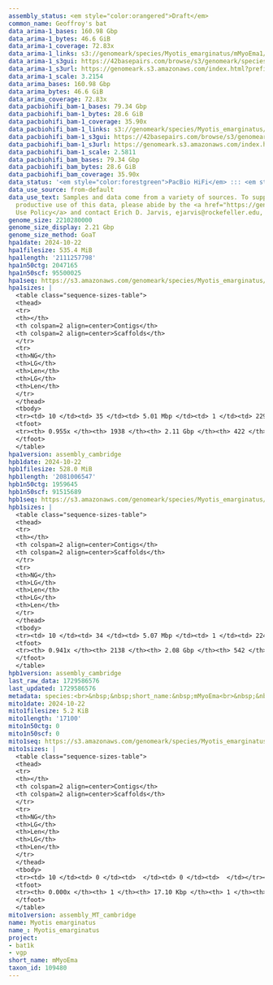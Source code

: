 ```yaml
---
assembly_status: <em style="color:orangered">Draft</em>
common_name: Geoffroy's bat
data_arima-1_bases: 160.98 Gbp
data_arima-1_bytes: 46.6 GiB
data_arima-1_coverage: 72.83x
data_arima-1_links: s3://genomeark/species/Myotis_emarginatus/mMyoEma1/genomic_data/arima/<br>
data_arima-1_s3gui: https://42basepairs.com/browse/s3/genomeark/species/Myotis_emarginatus/mMyoEma1/genomic_data/arima/
data_arima-1_s3url: https://genomeark.s3.amazonaws.com/index.html?prefix=species/Myotis_emarginatus/mMyoEma1/genomic_data/arima/
data_arima-1_scale: 3.2154
data_arima_bases: 160.98 Gbp
data_arima_bytes: 46.6 GiB
data_arima_coverage: 72.83x
data_pacbiohifi_bam-1_bases: 79.34 Gbp
data_pacbiohifi_bam-1_bytes: 28.6 GiB
data_pacbiohifi_bam-1_coverage: 35.90x
data_pacbiohifi_bam-1_links: s3://genomeark/species/Myotis_emarginatus/mMyoEma1/genomic_data/pacbio_hifi/<br>
data_pacbiohifi_bam-1_s3gui: https://42basepairs.com/browse/s3/genomeark/species/Myotis_emarginatus/mMyoEma1/genomic_data/pacbio_hifi/
data_pacbiohifi_bam-1_s3url: https://genomeark.s3.amazonaws.com/index.html?prefix=species/Myotis_emarginatus/mMyoEma1/genomic_data/pacbio_hifi/
data_pacbiohifi_bam-1_scale: 2.5811
data_pacbiohifi_bam_bases: 79.34 Gbp
data_pacbiohifi_bam_bytes: 28.6 GiB
data_pacbiohifi_bam_coverage: 35.90x
data_status: '<em style="color:forestgreen">PacBio HiFi</em> ::: <em style="color:forestgreen">Arima</em>'
data_use_source: from-default
data_use_text: Samples and data come from a variety of sources. To support fair and
  productive use of this data, please abide by the <a href="https://genome10k.soe.ucsc.edu/data-use-policies/">Data
  Use Policy</a> and contact Erich D. Jarvis, ejarvis@rockefeller.edu, with any questions.
genome_size: 2210280000
genome_size_display: 2.21 Gbp
genome_size_method: GoaT
hpa1date: 2024-10-22
hpa1filesize: 535.4 MiB
hpa1length: '2111257798'
hpa1n50ctg: 2047165
hpa1n50scf: 95500025
hpa1seq: https://s3.amazonaws.com/genomeark/species/Myotis_emarginatus/mMyoEma1/assembly_cambridge/mMyoEma1.hap1.asm.20241022.fasta.gz
hpa1sizes: |
  <table class="sequence-sizes-table">
  <thead>
  <tr>
  <th></th>
  <th colspan=2 align=center>Contigs</th>
  <th colspan=2 align=center>Scaffolds</th>
  </tr>
  <tr>
  <th>NG</th>
  <th>LG</th>
  <th>Len</th>
  <th>LG</th>
  <th>Len</th>
  </tr>
  </thead>
  <tbody>
  <tr><td> 10 </td><td> 35 </td><td> 5.01 Mbp </td><td> 1 </td><td> 229.80 Mbp </td></tr><tr><td> 20 </td><td> 86 </td><td> 3.90 Mbp </td><td> 2 </td><td> 215.81 Mbp </td></tr><tr><td> 30 </td><td> 149 </td><td> 3.11 Mbp </td><td> 4 </td><td> 127.20 Mbp </td></tr><tr><td> 40 </td><td> 227 </td><td> 2.52 Mbp </td><td> 5 </td><td> 111.39 Mbp </td></tr><tr style="background-color:#cccccc;"><td> 50 </td><td> 324 </td><td style="background-color:#88ff88;"> 2.05 Mbp </td><td> 8 </td><td style="background-color:#88ff88;"> 95.50 Mbp </td></tr><tr><td> 60 </td><td> 446 </td><td> 1.63 Mbp </td><td> 10 </td><td> 81.91 Mbp </td></tr><tr><td> 70 </td><td> 602 </td><td> 1.25 Mbp </td><td> 13 </td><td> 67.87 Mbp </td></tr><tr><td> 80 </td><td> 817 </td><td> 0.83 Mbp </td><td> 16 </td><td> 55.77 Mbp </td></tr><tr><td> 90 </td><td> 1179 </td><td> 403.38 Kbp </td><td> 23 </td><td> 9.76 Mbp </td></tr><tr><td> 100 </td><td> 0 </td><td>  </td><td> 0 </td><td>  </td></tr></tbody>
  <tfoot>
  <tr><th> 0.955x </th><th> 1938 </th><th> 2.11 Gbp </th><th> 422 </th><th> 2.11 Gbp </th></tr>
  </tfoot>
  </table>
hpa1version: assembly_cambridge
hpb1date: 2024-10-22
hpb1filesize: 528.0 MiB
hpb1length: '2081006547'
hpb1n50ctg: 1959645
hpb1n50scf: 91515689
hpb1seq: https://s3.amazonaws.com/genomeark/species/Myotis_emarginatus/mMyoEma1/assembly_cambridge/mMyoEma1.hap2.asm.20241022.fasta.gz
hpb1sizes: |
  <table class="sequence-sizes-table">
  <thead>
  <tr>
  <th></th>
  <th colspan=2 align=center>Contigs</th>
  <th colspan=2 align=center>Scaffolds</th>
  </tr>
  <tr>
  <th>NG</th>
  <th>LG</th>
  <th>Len</th>
  <th>LG</th>
  <th>Len</th>
  </tr>
  </thead>
  <tbody>
  <tr><td> 10 </td><td> 34 </td><td> 5.07 Mbp </td><td> 1 </td><td> 224.07 Mbp </td></tr><tr><td> 20 </td><td> 86 </td><td> 3.73 Mbp </td><td> 3 </td><td> 208.76 Mbp </td></tr><tr><td> 30 </td><td> 152 </td><td> 3.07 Mbp </td><td> 4 </td><td> 125.83 Mbp </td></tr><tr><td> 40 </td><td> 233 </td><td> 2.44 Mbp </td><td> 6 </td><td> 108.34 Mbp </td></tr><tr style="background-color:#cccccc;"><td> 50 </td><td> 334 </td><td style="background-color:#88ff88;"> 1.96 Mbp </td><td> 8 </td><td style="background-color:#88ff88;"> 91.52 Mbp </td></tr><tr><td> 60 </td><td> 462 </td><td> 1.53 Mbp </td><td> 10 </td><td> 81.05 Mbp </td></tr><tr><td> 70 </td><td> 628 </td><td> 1.16 Mbp </td><td> 13 </td><td> 66.69 Mbp </td></tr><tr><td> 80 </td><td> 868 </td><td> 0.75 Mbp </td><td> 17 </td><td> 52.20 Mbp </td></tr><tr><td> 90 </td><td> 1312 </td><td> 296.31 Kbp </td><td> 39 </td><td> 2.13 Mbp </td></tr><tr><td> 100 </td><td> 0 </td><td>  </td><td> 0 </td><td>  </td></tr></tbody>
  <tfoot>
  <tr><th> 0.941x </th><th> 2138 </th><th> 2.08 Gbp </th><th> 542 </th><th> 2.08 Gbp </th></tr>
  </tfoot>
  </table>
hpb1version: assembly_cambridge
last_raw_data: 1729586576
last_updated: 1729586576
metadata: species:<br>&nbsp;&nbsp;short_name:&nbsp;mMyoEma<br>&nbsp;&nbsp;name:&nbsp;Myotis&nbsp;emarginatus<br>&nbsp;&nbsp;taxon_id:&nbsp;109480<br>&nbsp;&nbsp;common_name:&nbsp;Geoffroy's&nbsp;bat<br>&nbsp;&nbsp;order:<br>&nbsp;&nbsp;&nbsp;&nbsp;name:&nbsp;Chiroptera<br>&nbsp;&nbsp;family:<br>&nbsp;&nbsp;&nbsp;&nbsp;name:&nbsp;Vespertilionidae<br>&nbsp;&nbsp;individuals:<br>&nbsp;&nbsp;&nbsp;&nbsp;-&nbsp;short_name:&nbsp;mMyoEma1<br>&nbsp;&nbsp;&nbsp;&nbsp;&nbsp;&nbsp;biosample_id:&nbsp;SAMEA115534660<br>&nbsp;&nbsp;&nbsp;&nbsp;&nbsp;&nbsp;sex:&nbsp;female<br>&nbsp;&nbsp;genome_size:&nbsp;2210280000<br>&nbsp;&nbsp;genome_size_method:&nbsp;GoaT<br>&nbsp;&nbsp;project:&nbsp;[&nbsp;bat1k,&nbsp;vgp&nbsp;]<br>
mito1date: 2024-10-22
mito1filesize: 5.2 KiB
mito1length: '17100'
mito1n50ctg: 0
mito1n50scf: 0
mito1seq: https://s3.amazonaws.com/genomeark/species/Myotis_emarginatus/mMyoEma1/assembly_MT_cambridge/mMyoEma1.MT.20241022.fasta.gz
mito1sizes: |
  <table class="sequence-sizes-table">
  <thead>
  <tr>
  <th></th>
  <th colspan=2 align=center>Contigs</th>
  <th colspan=2 align=center>Scaffolds</th>
  </tr>
  <tr>
  <th>NG</th>
  <th>LG</th>
  <th>Len</th>
  <th>LG</th>
  <th>Len</th>
  </tr>
  </thead>
  <tbody>
  <tr><td> 10 </td><td> 0 </td><td>  </td><td> 0 </td><td>  </td></tr><tr><td> 20 </td><td> 0 </td><td>  </td><td> 0 </td><td>  </td></tr><tr><td> 30 </td><td> 0 </td><td>  </td><td> 0 </td><td>  </td></tr><tr><td> 40 </td><td> 0 </td><td>  </td><td> 0 </td><td>  </td></tr><tr style="background-color:#cccccc;"><td> 50 </td><td> 0 </td><td style="background-color:#ff8888;">  </td><td> 0 </td><td style="background-color:#ff8888;">  </td></tr><tr><td> 60 </td><td> 0 </td><td>  </td><td> 0 </td><td>  </td></tr><tr><td> 70 </td><td> 0 </td><td>  </td><td> 0 </td><td>  </td></tr><tr><td> 80 </td><td> 0 </td><td>  </td><td> 0 </td><td>  </td></tr><tr><td> 90 </td><td> 0 </td><td>  </td><td> 0 </td><td>  </td></tr><tr><td> 100 </td><td> 0 </td><td>  </td><td> 0 </td><td>  </td></tr></tbody>
  <tfoot>
  <tr><th> 0.000x </th><th> 1 </th><th> 17.10 Kbp </th><th> 1 </th><th> 17.10 Kbp </th></tr>
  </tfoot>
  </table>
mito1version: assembly_MT_cambridge
name: Myotis emarginatus
name_: Myotis_emarginatus
project:
- bat1k
- vgp
short_name: mMyoEma
taxon_id: 109480
---
```

